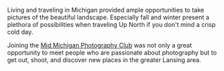 Living and traveling in Michigan provided ample opportunities to take pictures of the beautiful landscape. Especially fall and winter present a plethora of possibilities when traveling Up North if you don't mind a crisp cold day.

Joining the [Mid Michigan Photography Club](https://mmphotoclub.net/) was not only a great opportunity to meet people who are passionate about photography but to get out, shoot, and discover new places in the greater Lansing area.